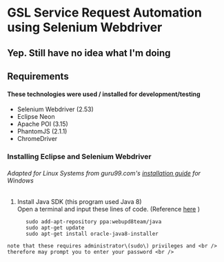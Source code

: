 # GSL Service Request Automation using Selenium Webdriver
## Yep. Still have no idea what I'm doing

## Requirements
#### These technologies were used / installed for development/testing
- Selenium Webdriver (2.53)
- Eclipse Neon
- Apache POI (3.15)
- PhantomJS (2.1.1)
- ChromeDriver

### Installing Eclipse and Selenium Webdriver
###### Adapted for Linux Systems from guru99.com's [installation guide](http://www.guru99.com/installing-selenium-webdriver.html) for Windows
1. Install Java SDK \(this program used Java 8\) <br />
    Open a terminal and input these lines of code. \(Reference [here](http://tecadmin.net/install-oracle-java-8-jdk-8-ubuntu-via-ppa/#) \) <br />
```
      sudo add-apt-repository ppa:webupd8team/java
      sudo apt-get update
      sudo apt-get install oracle-java8-installer
```
    note that these requires administrator\(sudo\) privileges and <br />
    therefore may prompt you to enter your password <br />
